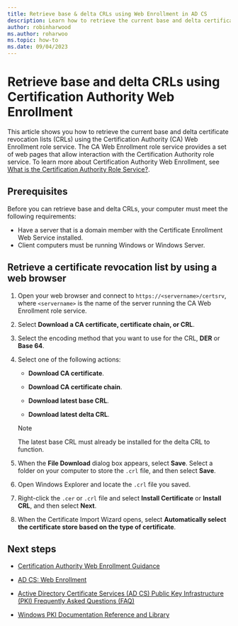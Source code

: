 ```yaml
---
title: Retrieve base & delta CRLs using Web Enrollment in AD CS
description: Learn how to retrieve the current base and delta certificate revocation lists (CRLs) using Certification Authority Web Enrollment role service in Windows Server
author: robinharwood
ms.author: roharwoo
ms.topic: how-to
ms.date: 09/04/2023
---
```


# Retrieve base and delta CRLs using Certification Authority Web Enrollment

This article shows you how to retrieve the current base and delta certificate revocation lists (CRLs) using the Certification Authority (CA) Web Enrollment role service. The CA Web Enrollment role service provides a set of web pages that allow interaction with the Certification Authority role service. To learn more about Certification Authority Web Enrollment, see [What is the Certification Authority Role Service?](certification-authority-role.md).

## Prerequisites

Before you can retrieve base and delta CRLs, your computer must meet the following requirements:

- Have a server that is a domain member with the Certificate Enrollment Web Service installed.
- Client computers must be running Windows or Windows Server.

## Retrieve a certificate revocation list by using a web browser

1. Open your web browser and connect to `https://<servername>/certsrv`, where `<servername>` is the name of the server running the CA Web Enrollment role service.

1. Select **Download a CA certificate, certificate chain, or CRL**.

1. Select the encoding method that you want to use for the CRL, **DER** or **Base 64**.

1. Select one of the following actions:

   - **Download CA certificate**.

   - **Download CA certificate chain**.

   - **Download latest base CRL**.

   - **Download latest delta CRL**.

   > [!NOTE]
   > The latest base CRL must already be installed for the delta CRL to function.

1. When the **File Download** dialog box appears, select **Save**. Select a folder on your computer to store the `.crl` file, and then select **Save**.

1. Open Windows Explorer and locate the `.crl` file you saved.

1. Right-click the `.cer` or `.crl` file and select **Install Certificate** or **Install CRL**, and then select **Next**.

1. When the Certificate Import Wizard opens, select **Automatically select the certificate store based on the type of certificate**.

## Next steps

- [Certification Authority Web Enrollment Guidance](certification-authority-role.md)

- [AD CS: Web Enrollment](https://technet.microsoft.com/library/cc732517.aspx)

- [Active Directory Certificate Services (AD CS) Public Key Infrastructure (PKI) Frequently Asked Questions (FAQ)](https://aka.ms/adcsfaq)

- [Windows PKI Documentation Reference and Library](https://social.technet.microsoft.com/wiki/contents/articles/987.windows-pki-documentation-reference-and-library.aspx)
